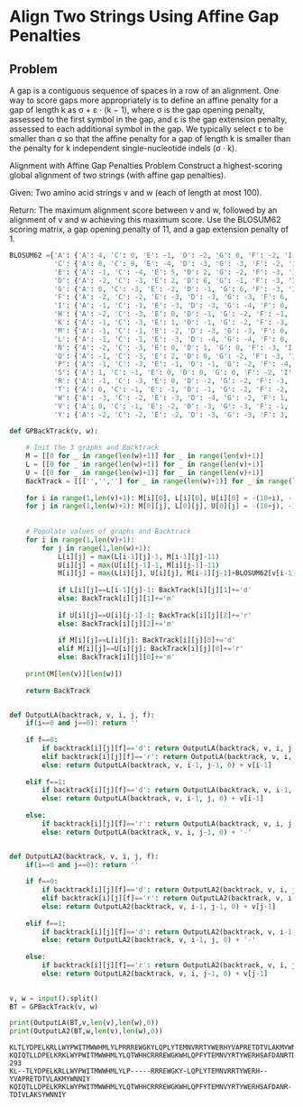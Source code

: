 # Align Two Strings Using Affine Gap Penalties
## Problem
A gap is a contiguous sequence of spaces in a row of an alignment. One way to score gaps more appropriately is to define an affine penalty for a gap of length k as σ + ε · (k − 1), where σ is the gap opening penalty, assessed to the first symbol in the gap, and ε is the gap extension penalty, assessed to each additional symbol in the gap. We typically select ε to be smaller than σ so that the affine penalty for a gap of length k is smaller than the penalty for k independent single-nucleotide indels (σ · k).

Alignment with Affine Gap Penalties Problem
Construct a highest-scoring global alignment of two strings (with affine gap penalties).

Given: Two amino acid strings v and w (each of length at most 100).

Return: The maximum alignment score between v and w, followed by an alignment of v and w achieving this maximum score. Use the BLOSUM62 scoring matrix, a gap opening penalty of 11, and a gap extension penalty of 1.


```python
BLOSUM62 ={'A': {'A': 4, 'C': 0, 'E': -1, 'D': -2, 'G': 0, 'F': -2, 'I': -1, 'H': -2, 'K': -1, 'M': -1, 'L': -1, 'N': -2, 'Q': -1, 'P': -1, 'S': 1, 'R': -1, 'T': 0, 'W': -3, 'V': 0, 'Y': -2}, 
           'C': {'A': 0, 'C': 9, 'E': -4, 'D': -3, 'G': -3, 'F': -2, 'I': -1, 'H': -3, 'K': -3, 'M': -1, 'L': -1, 'N': -3, 'Q': -3, 'P': -3, 'S': -1, 'R': -3, 'T': -1, 'W': -2, 'V': -1, 'Y': -2}, 
           'E': {'A': -1, 'C': -4, 'E': 5, 'D': 2, 'G': -2, 'F': -3, 'I': -3, 'H': 0, 'K': 1, 'M': -2, 'L': -3, 'N': 0, 'Q': 2, 'P': -1, 'S': 0, 'R': 0, 'T': -1, 'W': -3, 'V': -2, 'Y': -2}, 
           'D': {'A': -2, 'C': -3, 'E': 2, 'D': 6, 'G': -1, 'F': -3, 'I': -3, 'H': -1, 'K': -1, 'M': -3, 'L': -4, 'N': 1, 'Q': 0, 'P': -1, 'S': 0, 'R': -2, 'T': -1, 'W': -4, 'V': -3, 'Y': -3}, 
           'G': {'A': 0, 'C': -3, 'E': -2, 'D': -1, 'G': 6, 'F': -3, 'I': -4, 'H': -2, 'K': -2, 'M': -3, 'L': -4, 'N': 0, 'Q': -2, 'P': -2, 'S': 0, 'R': -2, 'T': -2, 'W': -2, 'V': -3, 'Y': -3}, 
           'F': {'A': -2, 'C': -2, 'E': -3, 'D': -3, 'G': -3, 'F': 6, 'I': 0, 'H': -1, 'K': -3, 'M': 0, 'L': 0, 'N': -3, 'Q': -3, 'P': -4, 'S': -2, 'R': -3, 'T': -2, 'W': 1, 'V': -1, 'Y': 3}, 
           'I': {'A': -1, 'C': -1, 'E': -3, 'D': -3, 'G': -4, 'F': 0, 'I': 4, 'H': -3, 'K': -3, 'M': 1, 'L': 2, 'N': -3, 'Q': -3, 'P': -3, 'S': -2, 'R': -3, 'T': -1, 'W': -3, 'V': 3, 'Y': -1}, 
           'H': {'A': -2, 'C': -3, 'E': 0, 'D': -1, 'G': -2, 'F': -1, 'I': -3, 'H': 8, 'K': -1, 'M': -2, 'L': -3, 'N': 1, 'Q': 0, 'P': -2, 'S': -1, 'R': 0, 'T': -2, 'W': -2, 'V': -3, 'Y': 2}, 
           'K': {'A': -1, 'C': -3, 'E': 1, 'D': -1, 'G': -2, 'F': -3, 'I': -3, 'H': -1, 'K': 5, 'M': -1, 'L': -2, 'N': 0, 'Q': 1, 'P': -1, 'S': 0, 'R': 2, 'T': -1, 'W': -3, 'V': -2, 'Y': -2}, 
           'M': {'A': -1, 'C': -1, 'E': -2, 'D': -3, 'G': -3, 'F': 0, 'I': 1, 'H': -2, 'K': -1, 'M': 5, 'L': 2, 'N': -2, 'Q': 0, 'P': -2, 'S': -1, 'R': -1, 'T': -1, 'W': -1, 'V': 1, 'Y': -1}, 
           'L': {'A': -1, 'C': -1, 'E': -3, 'D': -4, 'G': -4, 'F': 0, 'I': 2, 'H': -3, 'K': -2, 'M': 2, 'L': 4, 'N': -3, 'Q': -2, 'P': -3, 'S': -2, 'R': -2, 'T': -1, 'W': -2, 'V': 1, 'Y': -1}, 
           'N': {'A': -2, 'C': -3, 'E': 0, 'D': 1, 'G': 0, 'F': -3, 'I': -3, 'H': 1, 'K': 0, 'M': -2, 'L': -3, 'N': 6, 'Q': 0, 'P': -2, 'S': 1, 'R': 0, 'T': 0, 'W': -4, 'V': -3, 'Y': -2}, 
           'Q': {'A': -1, 'C': -3, 'E': 2, 'D': 0, 'G': -2, 'F': -3, 'I': -3, 'H': 0, 'K': 1, 'M': 0, 'L': -2, 'N': 0, 'Q': 5, 'P': -1, 'S': 0, 'R': 1, 'T': -1, 'W': -2, 'V': -2, 'Y': -1}, 
           'P': {'A': -1, 'C': -3, 'E': -1, 'D': -1, 'G': -2, 'F': -4, 'I': -3, 'H': -2, 'K': -1, 'M': -2, 'L': -3, 'N': -2, 'Q': -1, 'P': 7, 'S': -1, 'R': -2, 'T': -1, 'W': -4, 'V': -2, 'Y': -3}, 
           'S': {'A': 1, 'C': -1, 'E': 0, 'D': 0, 'G': 0, 'F': -2, 'I': -2, 'H': -1, 'K': 0, 'M': -1, 'L': -2, 'N': 1, 'Q': 0, 'P': -1, 'S': 4, 'R': -1, 'T': 1, 'W': -3, 'V': -2, 'Y': -2}, 
           'R': {'A': -1, 'C': -3, 'E': 0, 'D': -2, 'G': -2, 'F': -3, 'I': -3, 'H': 0, 'K': 2, 'M': -1, 'L': -2, 'N': 0, 'Q': 1, 'P': -2, 'S': -1, 'R': 5, 'T': -1, 'W': -3, 'V': -3, 'Y': -2}, 
           'T': {'A': 0, 'C': -1, 'E': -1, 'D': -1, 'G': -2, 'F': -2, 'I': -1, 'H': -2, 'K': -1, 'M': -1, 'L': -1, 'N': 0, 'Q': -1, 'P': -1, 'S': 1, 'R': -1, 'T': 5, 'W': -2, 'V': 0, 'Y': -2}, 
           'W': {'A': -3, 'C': -2, 'E': -3, 'D': -4, 'G': -2, 'F': 1, 'I': -3, 'H': -2, 'K': -3, 'M': -1, 'L': -2, 'N': -4, 'Q': -2, 'P': -4, 'S': -3, 'R': -3, 'T': -2, 'W': 11, 'V': -3, 'Y': 2}, 
           'V': {'A': 0, 'C': -1, 'E': -2, 'D': -3, 'G': -3, 'F': -1, 'I': 3, 'H': -3, 'K': -2, 'M': 1, 'L': 1, 'N': -3, 'Q': -2, 'P': -2, 'S': -2, 'R': -3, 'T': 0, 'W': -3, 'V': 4, 'Y': -1}, 
           'Y': {'A': -2, 'C': -2, 'E': -2, 'D': -3, 'G': -3, 'F': 3, 'I': -1, 'H': 2, 'K': -2, 'M': -1, 'L': -1, 'N': -2, 'Q': -1, 'P': -3, 'S': -2, 'R': -2, 'T': -2, 'W': 2, 'V': -1, 'Y': 7}}

def GPBackTrack(v, w):
    
    # Init the 3 graphs and Backtrack
    M = [[0 for _ in range(len(w)+1)] for _ in range(len(v)+1)]
    L = [[0 for _ in range(len(w)+1)] for _ in range(len(v)+1)]
    U = [[0 for _ in range(len(w)+1)] for _ in range(len(v)+1)]
    BackTrack = [[['','',''] for _ in range(len(w)+1)] for _ in range(len(v)+1)]
    
    for i in range(1,len(v)+1): M[i][0], L[i][0], U[i][0] = -(10+i), -(10+i), -1e9
    for j in range(1,len(w)+1): M[0][j], L[0][j], U[0][j] = -(10+j), -1e9, -(10+j)
    
    
    # Populate values of graphs and Backtrack
    for i in range(1,len(v)+1):
        for j in range(1,len(w)+1):
            L[i][j] = max(L[i-1][j]-1, M[i-1][j]-11)
            U[i][j] = max(U[i][j-1]-1, M[i][j-1]-11)
            M[i][j] = max(L[i][j], U[i][j], M[i-1][j-1]+BLOSUM62[v[i-1]][w[j-1]])
            
            if L[i][j]==L[i-1][j]-1: BackTrack[i][j][1]+='d'
            else: BackTrack[i][j][1]+='m'
                
            if U[i][j]==U[i][j-1]-1: BackTrack[i][j][2]+='r'
            else: BackTrack[i][j][2]+='m'
            
            if M[i][j]==L[i][j]: BackTrack[i][j][0]+='d'
            elif M[i][j]==U[i][j]: BackTrack[i][j][0]+='r'
            else: BackTrack[i][j][0]+='m'
    
    print(M[len(v)][len(w)])
    
    return BackTrack


def OutputLA(backtrack, v, i, j, f):
    if(i==0 and j==0): return ''
    
    if f==0:
        if backtrack[i][j][f]=='d': return OutputLA(backtrack, v, i, j, 1)
        elif backtrack[i][j][f]=='r': return OutputLA(backtrack, v, i, j, 2)
        else: return OutputLA(backtrack, v, i-1, j-1, 0) + v[i-1]
    
    elif f==1:
        if backtrack[i][j][f]=='d': return OutputLA(backtrack, v, i-1, j, 1) + v[i-1]
        else: return OutputLA(backtrack, v, i-1, j, 0) + v[i-1]
            
    else:
        if backtrack[i][j][f]=='r': return OutputLA(backtrack, v, i, j-1, 2) + '-'
        else: return OutputLA(backtrack, v, i, j-1, 0) + '-'


def OutputLA2(backtrack, v, i, j, f):
    if(i==0 and j==0): return ''
    
    if f==0:
        if backtrack[i][j][f]=='d': return OutputLA2(backtrack, v, i, j, 1)
        elif backtrack[i][j][f]=='r': return OutputLA2(backtrack, v, i, j, 2)
        else: return OutputLA2(backtrack, v, i-1, j-1, 0) + v[j-1]
    
    elif f==1:
        if backtrack[i][j][f]=='d': return OutputLA2(backtrack, v, i-1, j, 1) + '-'
        else: return OutputLA2(backtrack, v, i-1, j, 0) + '-'
            
    else:
        if backtrack[i][j][f]=='r': return OutputLA2(backtrack, v, i, j-1, 2) + v[j-1]
        else: return OutputLA2(backtrack, v, i, j-1, 0) + v[j-1]
    

v, w = input().split()
BT = GPBackTrack(v, w)

print(OutputLA(BT,v,len(v),len(w),0))
print(OutputLA2(BT,w,len(v),len(w),0))
```

    KLTLYDPELKRLLWYPWITMWWHMLYLPRRREWGKYLQPLYTEMNVRRTYWERHYVAPRETDTVLAKMYWNNIY KQIQTLLDPELKRKLWYPWITMWWHMLYLQTWHHCRRREWGKWHLQPFYTEMNVYRTYWERHSAFDANRTDIVLAKSYWNNIY
    293
    KL--TLYDPELKRLLWYPWITMWWHMLYLP-----RRREWGKY-LQPLYTEMNVRRTYWERH--YVAPRETDTVLAKMYWNNIY
    KQIQTLLDPELKRKLWYPWITMWWHMLYLQTWHHCRRREWGKWHLQPFYTEMNVYRTYWERHSAFDANR-TDIVLAKSYWNNIY



```python

```
